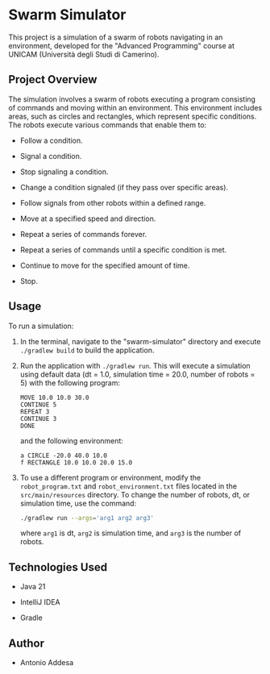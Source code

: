 
# Swarm Simulator

This project is a simulation of a swarm of robots navigating in an environment, developed for the "Advanced Programming" course at UNICAM (Università degli Studi di Camerino).

## Project Overview

The simulation involves a swarm of robots executing a program consisting of commands and moving within an environment. 
This environment includes areas, such as circles and rectangles, which represent specific conditions. 
The robots execute various commands that enable them to:

* Follow a condition.

* Signal a condition.

* Stop signaling a condition.
   
* Change a condition signaled (if they pass over specific areas).
   
* Follow signals from other robots within a defined range.
   
* Move at a specified speed and direction.

* Repeat a series of commands forever.

* Repeat a series of commands until a specific condition is met.

* Continue to move for the specified amount of time.
   
* Stop.

##  Usage

To run a simulation:

1.  In the terminal, navigate to the "swarm-simulator" directory and execute `./gradlew build` to build the application.
   
2.  Run the application with `./gradlew run`. This will execute a simulation using default data (dt = 1.0, simulation time = 20.0, number of robots = 5) with the following program:
   
    ```
    MOVE 10.0 10.0 30.0
    CONTINUE 5
    REPEAT 3
    CONTINUE 3
    DONE
    ```
   
    and the following environment:
   
    ```
    a CIRCLE -20.0 40.0 10.0
    f RECTANGLE 10.0 10.0 20.0 15.0
    ```
   
3.  To use a different program or environment, modify the `robot_program.txt` and `robot_environment.txt` files located in the `src/main/resources` directory.
    To change the number of robots, dt, or simulation time, use the command:
   
    ```bash
    ./gradlew run --args='arg1 arg2 arg3'
    ```
   
    where `arg1` is dt, `arg2` is simulation time, and `arg3` is the number of robots.

## Technologies Used

* Java 21
   
* IntelliJ IDEA
   
* Gradle

## Author

* Antonio Addesa
